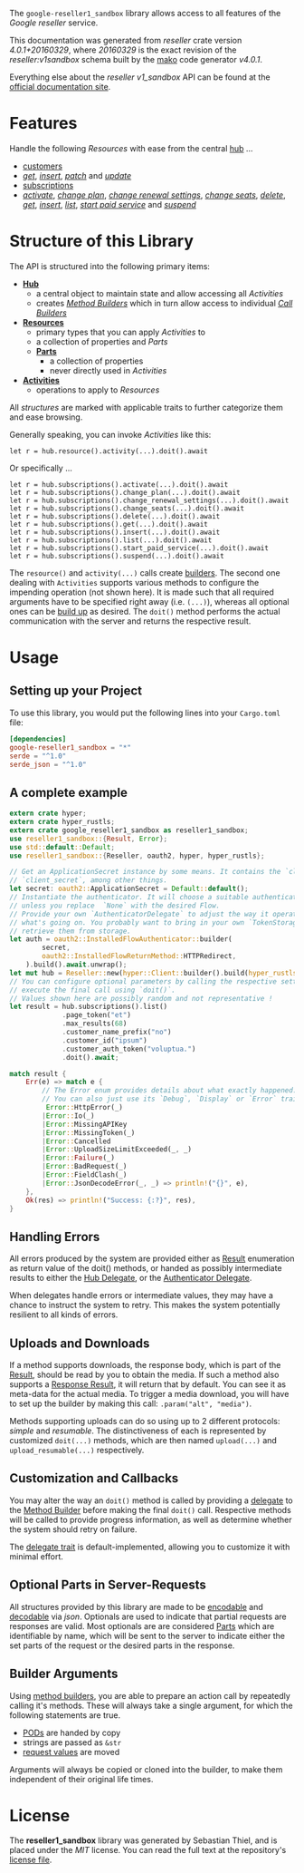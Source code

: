 <!---
DO NOT EDIT !
This file was generated automatically from 'src/generator/templates/api/README.md.mako'
DO NOT EDIT !
-->
The `google-reseller1_sandbox` library allows access to all features of the *Google reseller* service.

This documentation was generated from *reseller* crate version *4.0.1+20160329*, where *20160329* is the exact revision of the *reseller:v1sandbox* schema built by the [mako](http://www.makotemplates.org/) code generator *v4.0.1*.

Everything else about the *reseller* *v1_sandbox* API can be found at the
[official documentation site](https://developers.google.com/google-apps/reseller/).
# Features

Handle the following *Resources* with ease from the central [hub](https://docs.rs/google-reseller1_sandbox/4.0.1+20160329/google_reseller1_sandbox/Reseller) ... 

* [customers](https://docs.rs/google-reseller1_sandbox/4.0.1+20160329/google_reseller1_sandbox/api::Customer)
 * [*get*](https://docs.rs/google-reseller1_sandbox/4.0.1+20160329/google_reseller1_sandbox/api::CustomerGetCall), [*insert*](https://docs.rs/google-reseller1_sandbox/4.0.1+20160329/google_reseller1_sandbox/api::CustomerInsertCall), [*patch*](https://docs.rs/google-reseller1_sandbox/4.0.1+20160329/google_reseller1_sandbox/api::CustomerPatchCall) and [*update*](https://docs.rs/google-reseller1_sandbox/4.0.1+20160329/google_reseller1_sandbox/api::CustomerUpdateCall)
* [subscriptions](https://docs.rs/google-reseller1_sandbox/4.0.1+20160329/google_reseller1_sandbox/api::Subscription)
 * [*activate*](https://docs.rs/google-reseller1_sandbox/4.0.1+20160329/google_reseller1_sandbox/api::SubscriptionActivateCall), [*change plan*](https://docs.rs/google-reseller1_sandbox/4.0.1+20160329/google_reseller1_sandbox/api::SubscriptionChangePlanCall), [*change renewal settings*](https://docs.rs/google-reseller1_sandbox/4.0.1+20160329/google_reseller1_sandbox/api::SubscriptionChangeRenewalSettingCall), [*change seats*](https://docs.rs/google-reseller1_sandbox/4.0.1+20160329/google_reseller1_sandbox/api::SubscriptionChangeSeatCall), [*delete*](https://docs.rs/google-reseller1_sandbox/4.0.1+20160329/google_reseller1_sandbox/api::SubscriptionDeleteCall), [*get*](https://docs.rs/google-reseller1_sandbox/4.0.1+20160329/google_reseller1_sandbox/api::SubscriptionGetCall), [*insert*](https://docs.rs/google-reseller1_sandbox/4.0.1+20160329/google_reseller1_sandbox/api::SubscriptionInsertCall), [*list*](https://docs.rs/google-reseller1_sandbox/4.0.1+20160329/google_reseller1_sandbox/api::SubscriptionListCall), [*start paid service*](https://docs.rs/google-reseller1_sandbox/4.0.1+20160329/google_reseller1_sandbox/api::SubscriptionStartPaidServiceCall) and [*suspend*](https://docs.rs/google-reseller1_sandbox/4.0.1+20160329/google_reseller1_sandbox/api::SubscriptionSuspendCall)




# Structure of this Library

The API is structured into the following primary items:

* **[Hub](https://docs.rs/google-reseller1_sandbox/4.0.1+20160329/google_reseller1_sandbox/Reseller)**
    * a central object to maintain state and allow accessing all *Activities*
    * creates [*Method Builders*](https://docs.rs/google-reseller1_sandbox/4.0.1+20160329/google_reseller1_sandbox/client::MethodsBuilder) which in turn
      allow access to individual [*Call Builders*](https://docs.rs/google-reseller1_sandbox/4.0.1+20160329/google_reseller1_sandbox/client::CallBuilder)
* **[Resources](https://docs.rs/google-reseller1_sandbox/4.0.1+20160329/google_reseller1_sandbox/client::Resource)**
    * primary types that you can apply *Activities* to
    * a collection of properties and *Parts*
    * **[Parts](https://docs.rs/google-reseller1_sandbox/4.0.1+20160329/google_reseller1_sandbox/client::Part)**
        * a collection of properties
        * never directly used in *Activities*
* **[Activities](https://docs.rs/google-reseller1_sandbox/4.0.1+20160329/google_reseller1_sandbox/client::CallBuilder)**
    * operations to apply to *Resources*

All *structures* are marked with applicable traits to further categorize them and ease browsing.

Generally speaking, you can invoke *Activities* like this:

```Rust,ignore
let r = hub.resource().activity(...).doit().await
```

Or specifically ...

```ignore
let r = hub.subscriptions().activate(...).doit().await
let r = hub.subscriptions().change_plan(...).doit().await
let r = hub.subscriptions().change_renewal_settings(...).doit().await
let r = hub.subscriptions().change_seats(...).doit().await
let r = hub.subscriptions().delete(...).doit().await
let r = hub.subscriptions().get(...).doit().await
let r = hub.subscriptions().insert(...).doit().await
let r = hub.subscriptions().list(...).doit().await
let r = hub.subscriptions().start_paid_service(...).doit().await
let r = hub.subscriptions().suspend(...).doit().await
```

The `resource()` and `activity(...)` calls create [builders][builder-pattern]. The second one dealing with `Activities` 
supports various methods to configure the impending operation (not shown here). It is made such that all required arguments have to be 
specified right away (i.e. `(...)`), whereas all optional ones can be [build up][builder-pattern] as desired.
The `doit()` method performs the actual communication with the server and returns the respective result.

# Usage

## Setting up your Project

To use this library, you would put the following lines into your `Cargo.toml` file:

```toml
[dependencies]
google-reseller1_sandbox = "*"
serde = "^1.0"
serde_json = "^1.0"
```

## A complete example

```Rust
extern crate hyper;
extern crate hyper_rustls;
extern crate google_reseller1_sandbox as reseller1_sandbox;
use reseller1_sandbox::{Result, Error};
use std::default::Default;
use reseller1_sandbox::{Reseller, oauth2, hyper, hyper_rustls};

// Get an ApplicationSecret instance by some means. It contains the `client_id` and 
// `client_secret`, among other things.
let secret: oauth2::ApplicationSecret = Default::default();
// Instantiate the authenticator. It will choose a suitable authentication flow for you, 
// unless you replace  `None` with the desired Flow.
// Provide your own `AuthenticatorDelegate` to adjust the way it operates and get feedback about 
// what's going on. You probably want to bring in your own `TokenStorage` to persist tokens and
// retrieve them from storage.
let auth = oauth2::InstalledFlowAuthenticator::builder(
        secret,
        oauth2::InstalledFlowReturnMethod::HTTPRedirect,
    ).build().await.unwrap();
let mut hub = Reseller::new(hyper::Client::builder().build(hyper_rustls::HttpsConnectorBuilder::new().with_native_roots().https_or_http().enable_http1().enable_http2().build()), auth);
// You can configure optional parameters by calling the respective setters at will, and
// execute the final call using `doit()`.
// Values shown here are possibly random and not representative !
let result = hub.subscriptions().list()
             .page_token("et")
             .max_results(68)
             .customer_name_prefix("no")
             .customer_id("ipsum")
             .customer_auth_token("voluptua.")
             .doit().await;

match result {
    Err(e) => match e {
        // The Error enum provides details about what exactly happened.
        // You can also just use its `Debug`, `Display` or `Error` traits
         Error::HttpError(_)
        |Error::Io(_)
        |Error::MissingAPIKey
        |Error::MissingToken(_)
        |Error::Cancelled
        |Error::UploadSizeLimitExceeded(_, _)
        |Error::Failure(_)
        |Error::BadRequest(_)
        |Error::FieldClash(_)
        |Error::JsonDecodeError(_, _) => println!("{}", e),
    },
    Ok(res) => println!("Success: {:?}", res),
}

```
## Handling Errors

All errors produced by the system are provided either as [Result](https://docs.rs/google-reseller1_sandbox/4.0.1+20160329/google_reseller1_sandbox/client::Result) enumeration as return value of
the doit() methods, or handed as possibly intermediate results to either the 
[Hub Delegate](https://docs.rs/google-reseller1_sandbox/4.0.1+20160329/google_reseller1_sandbox/client::Delegate), or the [Authenticator Delegate](https://docs.rs/yup-oauth2/*/yup_oauth2/trait.AuthenticatorDelegate.html).

When delegates handle errors or intermediate values, they may have a chance to instruct the system to retry. This 
makes the system potentially resilient to all kinds of errors.

## Uploads and Downloads
If a method supports downloads, the response body, which is part of the [Result](https://docs.rs/google-reseller1_sandbox/4.0.1+20160329/google_reseller1_sandbox/client::Result), should be
read by you to obtain the media.
If such a method also supports a [Response Result](https://docs.rs/google-reseller1_sandbox/4.0.1+20160329/google_reseller1_sandbox/client::ResponseResult), it will return that by default.
You can see it as meta-data for the actual media. To trigger a media download, you will have to set up the builder by making
this call: `.param("alt", "media")`.

Methods supporting uploads can do so using up to 2 different protocols: 
*simple* and *resumable*. The distinctiveness of each is represented by customized 
`doit(...)` methods, which are then named `upload(...)` and `upload_resumable(...)` respectively.

## Customization and Callbacks

You may alter the way an `doit()` method is called by providing a [delegate](https://docs.rs/google-reseller1_sandbox/4.0.1+20160329/google_reseller1_sandbox/client::Delegate) to the 
[Method Builder](https://docs.rs/google-reseller1_sandbox/4.0.1+20160329/google_reseller1_sandbox/client::CallBuilder) before making the final `doit()` call. 
Respective methods will be called to provide progress information, as well as determine whether the system should 
retry on failure.

The [delegate trait](https://docs.rs/google-reseller1_sandbox/4.0.1+20160329/google_reseller1_sandbox/client::Delegate) is default-implemented, allowing you to customize it with minimal effort.

## Optional Parts in Server-Requests

All structures provided by this library are made to be [encodable](https://docs.rs/google-reseller1_sandbox/4.0.1+20160329/google_reseller1_sandbox/client::RequestValue) and 
[decodable](https://docs.rs/google-reseller1_sandbox/4.0.1+20160329/google_reseller1_sandbox/client::ResponseResult) via *json*. Optionals are used to indicate that partial requests are responses 
are valid.
Most optionals are are considered [Parts](https://docs.rs/google-reseller1_sandbox/4.0.1+20160329/google_reseller1_sandbox/client::Part) which are identifiable by name, which will be sent to 
the server to indicate either the set parts of the request or the desired parts in the response.

## Builder Arguments

Using [method builders](https://docs.rs/google-reseller1_sandbox/4.0.1+20160329/google_reseller1_sandbox/client::CallBuilder), you are able to prepare an action call by repeatedly calling it's methods.
These will always take a single argument, for which the following statements are true.

* [PODs][wiki-pod] are handed by copy
* strings are passed as `&str`
* [request values](https://docs.rs/google-reseller1_sandbox/4.0.1+20160329/google_reseller1_sandbox/client::RequestValue) are moved

Arguments will always be copied or cloned into the builder, to make them independent of their original life times.

[wiki-pod]: http://en.wikipedia.org/wiki/Plain_old_data_structure
[builder-pattern]: http://en.wikipedia.org/wiki/Builder_pattern
[google-go-api]: https://github.com/google/google-api-go-client

# License
The **reseller1_sandbox** library was generated by Sebastian Thiel, and is placed 
under the *MIT* license.
You can read the full text at the repository's [license file][repo-license].

[repo-license]: https://github.com/Byron/google-apis-rsblob/main/LICENSE.md

